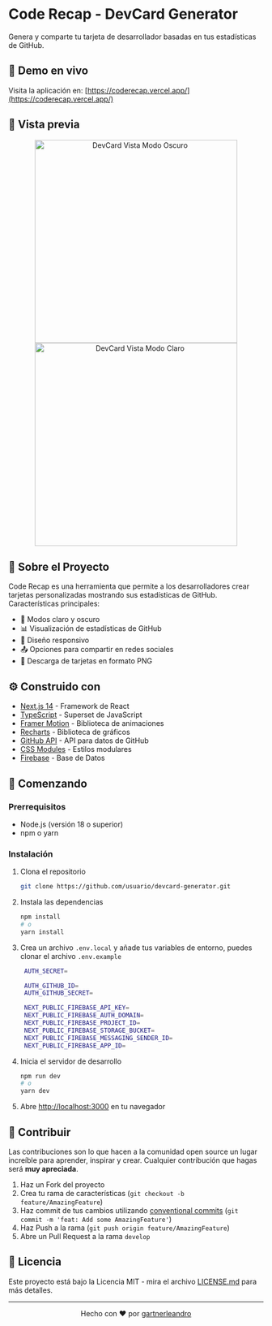 # Code Recap - DevCard Generator

Genera y comparte tu tarjeta de desarrollador basadas en tus estadísticas de GitHub.

## 🚀 Demo en vivo

Visita la aplicación en: [https://coderecap.vercel.app/](https://coderecap.vercel.app/)

## 📸 Vista previa

<div align="center">
  <img src="./public/preview-dark.png" alt="DevCard Vista Modo Oscuro" width="400"/>
  <img src="./public/preview-light.png" alt="DevCard Vista Modo Claro" width="400"/>
</div>

## 📖 Sobre el Proyecto

Code Recap es una herramienta que permite a los desarrolladores crear tarjetas personalizadas mostrando sus estadísticas de GitHub. Características principales:

- 🎨 Modos claro y oscuro
- 📊 Visualización de estadísticas de GitHub
- 📱 Diseño responsivo
- 📤 Opciones para compartir en redes sociales
- 💾 Descarga de tarjetas en formato PNG

## ⚙️ Construido con

- [Next.js 14](https://nextjs.org/) - Framework de React
- [TypeScript](https://www.typescriptlang.org/) - Superset de JavaScript
- [Framer Motion](https://www.framer.com/motion/) - Biblioteca de animaciones
- [Recharts](https://recharts.org/) - Biblioteca de gráficos
- [GitHub API](https://docs.github.com/en/rest) - API para datos de GitHub
- [CSS Modules](https://github.com/css-modules/css-modules) - Estilos modulares
- [Firebase](https://firebase.google.com/docs/firestore?hl=es-419) - Base de Datos

## 🚀 Comenzando

### Prerrequisitos

- Node.js (versión 18 o superior)
- npm o yarn

### Instalación

1. Clona el repositorio

   ```bash
   git clone https://github.com/usuario/devcard-generator.git
   ```

2. Instala las dependencias

   ```bash
   npm install
   # o
   yarn install
   ```

3. Crea un archivo `.env.local` y añade tus variables de entorno, puedes clonar el archivo `.env.example`

   ```bash
    AUTH_SECRET=

    AUTH_GITHUB_ID=
    AUTH_GITHUB_SECRET=

    NEXT_PUBLIC_FIREBASE_API_KEY=
    NEXT_PUBLIC_FIREBASE_AUTH_DOMAIN=
    NEXT_PUBLIC_FIREBASE_PROJECT_ID=
    NEXT_PUBLIC_FIREBASE_STORAGE_BUCKET=
    NEXT_PUBLIC_FIREBASE_MESSAGING_SENDER_ID=
    NEXT_PUBLIC_FIREBASE_APP_ID=
   ```

4. Inicia el servidor de desarrollo

   ```bash
   npm run dev
   # o
   yarn dev
   ```

5. Abre [http://localhost:3000](http://localhost:3000) en tu navegador

## 🤝 Contribuir

Las contribuciones son lo que hacen a la comunidad open source un lugar increíble para aprender, inspirar y crear. Cualquier contribución que hagas será **muy apreciada**.

1. Haz un Fork del proyecto
2. Crea tu rama de características (`git checkout -b feature/AmazingFeature`)
3. Haz commit de tus cambios utilizando [conventional commits](https://www.conventionalcommits.org/en/v1.0.0/) (`git commit -m 'feat: Add some AmazingFeature'`)
4. Haz Push a la rama (`git push origin feature/AmazingFeature`)
5. Abre un Pull Request a la rama `develop`

## 📝 Licencia

Este proyecto está bajo la Licencia MIT - mira el archivo [LICENSE.md](LICENSE.md) para más detalles.

---

<div align="center">
  Hecho con ❤️ por <a href="https://github.com/gartnerleandro">gartnerleandro</a>
</div>
